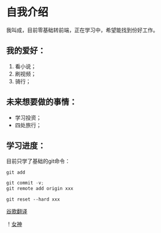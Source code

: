 # 自我介绍
我叫成，目前零基础转前端，正在学习中，希望能找到份好工作。

## 我的爱好：

1. 看小说；
2. 刷视频；
3. 骑行；

## 未来想要做的事情：

* 学习投资；
* 四处旅行；

## 学习进度：

目前只学了基础的git命令：

    git add

```javascript
git commit -v;
git remote add origin xxx
```
    git reset --hard xxx

[谷歌翻译](https://translate.google.cn/?sl=auto&tl=zh-CN&text=%27origin%27%20does%20not%20appear%20to%20be%20a%20git%20repository&op=translate)

！[女神](https://user-images.githubusercontent.com/96333594/146925800-38c00856-6da7-449c-b8e4-70d381a4fa5e.jpg)



